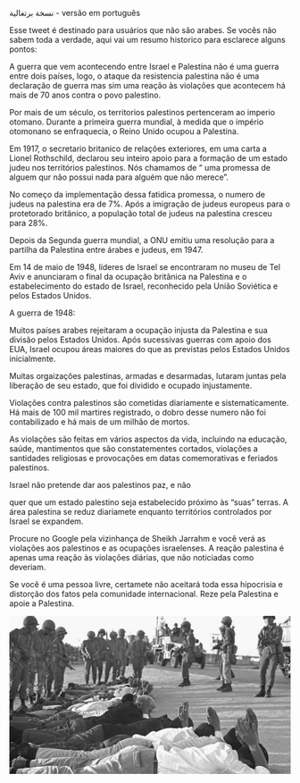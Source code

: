 ﻿ﻧﺴﺨﺔ ﺑﺮﺗﻐﺎﻟﯿﺔ - versão em português

Esse tweet é destinado para usuários que não são arabes. Se vocês não sabem toda a verdade, aqui vai um resumo historico para esclarece alguns pontos:

A guerra que vem acontecendo entre Israel e Palestina não é uma guerra entre dois países, logo, o ataque da resistencia palestina não é uma declaração de guerra mas sim uma reação às violações que acontecem há mais de 70 anos contra o povo palestino.

Por mais de um século, os territorios palestinos pertenceram ao imperio otomano. Durante a primeira guerra mundial, à medida que o império otomonano se enfraquecia, o Reino Unido ocupou a Palestina.

Em 1917, o secretario britanico de relações exteriores, em uma carta a Lionel Rothschild, declarou seu inteiro apoio para a formação de um estado judeu nos territórios palestinos. Nós chamamos de “ uma promessa de alguem qur não possui nada para alguém que não merece”.

No começo da implementação dessa fatidica promessa, o numero de judeus na palestina era de 7%. Após a imigração de judeus europeus para o protetorado britânico, a população total de judeus na palestina cresceu para 28%.

Depois da Segunda guerra mundial, a ONU emitiu uma resolução para a partilha da Palestina entre árabes e judeus, em 1947.

Em 14 de maio de 1948, líderes de Israel se encontraram no museu de Tel Aviv e anunciaram o final da ocupação britânica na Palestina e o estabelecimento do estado de Israel, reconhecido pela União Soviética e pelos Estados Unidos.

A guerra de 1948:

Muitos países arabes rejeitaram a ocupação injusta da Palestina e sua divisão pelos Estados Unidos. Após sucessivas guerras com apoio dos EUA, Israel ocupou áreas maiores do que as previstas pelos Estados Unidos inicialmente.

Muitas orgaizações palestinas, armadas e desarmadas, lutaram juntas pela liberação de seu estado, que foi dividido e ocupado injustamente.

Violações contra palestinos são cometidas diariamente e sistematicamente. Há mais de 100 mil martires registrado, o dobro desse numero não foi contabilizado e há mais de um milhão de mortos.

As violações são feitas em vários aspectos da vida, incluindo na educação, saúde, mantimentos que são constatementes cortados, violações a santidades religiosas e provocações em datas comemorativas e feriados palestinos.

Israel não pretende dar aos palestinos paz, e não

quer que um estado palestino seja estabelecido próximo às “suas” terras. A área palestina se reduz diariamete enquanto territórios controlados por Israel se expandem.

Procure no Google pela vizinhança de Sheikh Jarrahm e você verá as violações aos palestinos e as ocupações israelenses. A reação palestina é apenas uma reação às violações diárias, que não noticiadas como deveriam.

Se você é uma pessoa livre, certamete não aceitará toda essa hipocrisia e distorção dos fatos pela comunidade internacional. Reze pela Palestina e apoie a Palestina.

![](../../../public/threads/first/../../../public/threads/first/002.jpeg)
